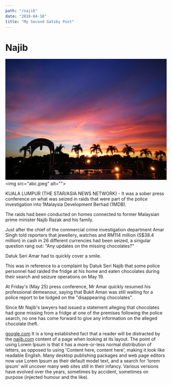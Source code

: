 ```yaml
---
path: "/najib"
date: "2018-04-10"
title: "My Second Gatsby Post"
---
```


# Najib

![Chinese Salty Egg](abc.jpeg)
&lt;img src="abc.jpeg" alt=""&gt;

KUALA LUMPUR (THE STAR/ASIA NEWS NETWORK) - It was a sober press conference on what was seized in raids that were part of the police investigation into 1Malaysia Development Berhad (1MDB).

The raids had been conducted on homes connected to former Malaysian prime minister Najib Razak and his family.

Just after the chief of the commercial crime investigation department Amar Singh told reporters that jewellery, watches and RM114 million (S$38.4 million) in cash in 26 different currencies had been seized, a singular question rang out: "Any updates on the missing chocolates?"

Datuk Seri Amar had to quickly cover a smile.

This was in reference to a complaint by Datuk Seri Najib that some police personnel had raided the fridge at his home and eaten chocolates during their search and seizure operations on May 19.

At Friday's (May 25) press conference, Mr Amar quickly resumed his professional demeanour, saying that Bukit Aman was still waiting for a police report to be lodged on the "disappearing chocolates".

Since Mr Najib's lawyers had issued a statement alleging that chocolates had gone missing from a fridge at one of the premises following the police search, no one has come forward to give any information on the alleged chocolate theft.

[google.com](www.kehan.com) It is a long established fact that a reader will be distracted by the [najib.com](www.rosmah.com) content of a page when looking at its layout. The point of using Lorem Ipsum is that it has a more-or-less normal distribution of letters, as opposed to using 'Content here, content here', making it look like readable English. Many desktop publishing packages and web page editors now use Lorem Ipsum as their default model text, and a search for 'lorem ipsum' will uncover many web sites still in their infancy. Various versions have evolved over the years, sometimes by accident, sometimes on purpose (injected humour and the like).
